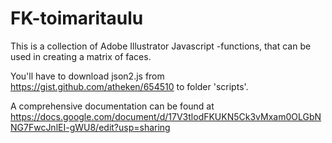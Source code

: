 # FK-toimaritaulu
This is a collection of Adobe Illustrator Javascript -functions, that can be used in creating a matrix of faces.

You'll have to download json2.js from https://gist.github.com/atheken/654510 to folder 'scripts'.

A comprehensive documentation can be found at
https://docs.google.com/document/d/17V3tlodFKUKN5Ck3vMxam0OLGbNNG7FwcJnlEI-gWU8/edit?usp=sharing

